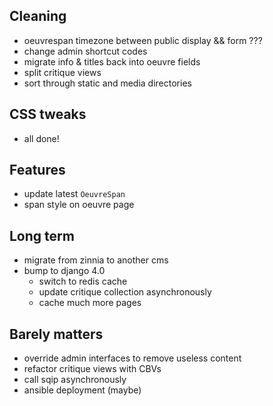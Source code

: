 ## Cleaning

- oeuvrespan timezone between public display && form ???
- change admin shortcut codes
- migrate info & titles back into oeuvre fields
- split critique views
- sort through static and media directories


## CSS tweaks

- all done!


## Features

- update latest `OeuvreSpan`
- span style on oeuvre page


## Long term

- migrate from zinnia to another cms
- bump to django 4.0
    - switch to redis cache
    - update critique collection asynchronously
    - cache much more pages


## Barely matters

- override admin interfaces to remove useless content
- refactor critique views with CBVs
- call sqip asynchronously
- ansible deployment (maybe)
